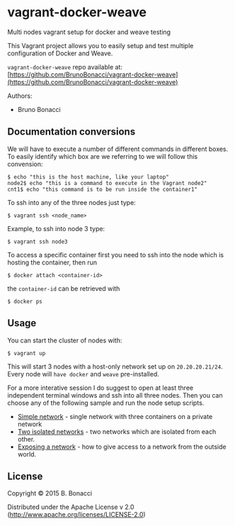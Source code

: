 # vagrant-docker-weave

Multi nodes vagrant setup for docker and weave testing

This Vagrant project allows you to easily setup and test multiple
configuration of Docker and Weave.

`vagrant-docker-weave` repo available at: [https://github.com/BrunoBonacci/vagrant-docker-weave](https://github.com/BrunoBonacci/vagrant-docker-weave)


Authors:

  - Bruno Bonacci

## Documentation conversions

We will have to execute a number of different commands in different boxes.
To easily identify which box are we referring to we will follow this convension:

    $ echo "this is the host machine, like your laptop"
    node2$ echo "this is a command to execute in the Vagrant node2"
    cnt1$ echo "this command is to be run inside the container1"

To ssh into any of the three nodes just type:

    $ vagrant ssh <node_name>
    
Example, to ssh into node 3 type:

    $ vagrant ssh node3

To access a specific container first you need to ssh into the node which is hosting
the container, then run

    $ docker attach <container-id>

the `container-id` can be retrieved with

    $ docker ps

## Usage

You can start the cluster of nodes with:

    $ vagrant up

This will start 3 nodes with a host-only network set up on `20.20.20.21/24`.
Every node will `have docker` and `weave` pre-installed.

For a more interative session I do suggest to open at least three independent terminal windows
and ssh into all three nodes.
Then you can choose any of the following sample and run the node setup scripts.

  * [Simple network](001-simple-network) - single network with three containers on a private network
  * [Two isolated networks](002-isolated-networks) - two networks which are isolated from each other.
  * [Exposing a network](003-external-access) - how to give access to a network from the outside world.

## License

Copyright © 2015 B. Bonacci

Distributed under the Apache License v 2.0 (http://www.apache.org/licenses/LICENSE-2.0)
